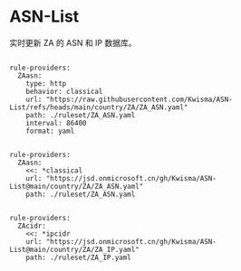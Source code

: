 
# ASN-List

实时更新 ZA 的 ASN 和 IP 数据库。

<pre><code class="language-javascript">
rule-providers:
  ZAasn:
    type: http
    behavior: classical
    url: "https://raw.githubusercontent.com/Kwisma/ASN-List/refs/heads/main/country/ZA/ZA_ASN.yaml"
    path: ./ruleset/ZA_ASN.yaml
    interval: 86400
    format: yaml
</code></pre>

<pre><code class="language-javascript">
rule-providers:
  ZAasn:
    <<: *classical
    url: "https://jsd.onmicrosoft.cn/gh/Kwisma/ASN-List@main/country/ZA/ZA_ASN.yaml"
    path: ./ruleset/ZA_ASN.yaml
</code></pre>

<pre><code class="language-javascript">
rule-providers:
  ZAcidr:
    <<: *ipcidr
    url: "https://jsd.onmicrosoft.cn/gh/Kwisma/ASN-List@main/country/ZA/ZA_IP.yaml"
    path: ./ruleset/ZA_IP.yaml
</code></pre>